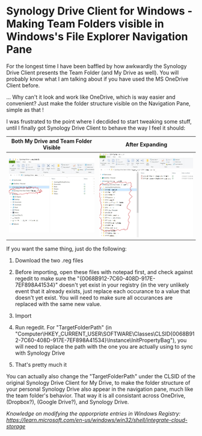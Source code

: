 # Synology Drive Client for Windows - Making Team Folders visible in Windows's File Explorer Navigation Pane
For the longest time I have been baffled by how awkwardly the Synology Drive Client presents the Team Folder (and My Drive as well).  You will probably know what I am talking about if you have used the MS OneDrive Client before.

... Why can't it look and work like OneDrive, which is way easier and convenient?  Just make the folder structure visible on the Navigation Pane, simple as that !

I was frustrated to the point where I decdided to start tweaking some stuff, until I finally got Synology Drive Client to behave the way I feel it should:

| Both My Drive and Team Folder Visible        | After Expanding         |
| ----------------------  | ----------------------  |
| ![Pic 1](picture_1.jpg) | ![Pic 2](picture_2.jpg) |

If you want the same thing, just do the following:

1.  Download the two .reg files
   
2.  Before importing, open these files with notepad first, and check against regedit to make sure the "{0068B912-7C60-408D-917E-7EF898A41534}" doesn't yet exist in your registry (in the very unlikely event that it already exists, just replace each occurance to a value that doesn't yet exist.  You will need to make sure all occurances are replaced with the same new value.

3.  Import

4.  Run regedit.  For "TargetFolderPath" (in "Computer\HKEY_CURRENT_USER\SOFTWARE\Classes\CLSID\{0068B912-7C60-408D-917E-7EF898A41534}\Instance\InitPropertyBag"), you will need to replace the path with the one you are actually using to sync with Synology Drive

5.  That's pretty much it

You can actually also change the "TargetFolderPath" under the CLSID of the original Synology Drive Client for My Drive, to make the folder structure of your personal Synology Drive also appear in the navigation pane, much like the team folder's behavior.  That way it is all consistant across OneDrive, (Dropbox?), (Google Drive?), and Synology Drive.

_Knowledge on modifying the apporpriate entries in Windows Registry:  https://learn.microsoft.com/en-us/windows/win32/shell/integrate-cloud-storage_
